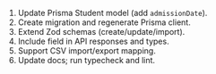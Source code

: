 1. Update Prisma Student model (add `admissionDate`).
2. Create migration and regenerate Prisma client.
3. Extend Zod schemas (create/update/import).
4. Include field in API responses and types.
5. Support CSV import/export mapping.
6. Update docs; run typecheck and lint.

